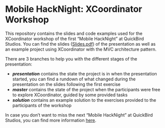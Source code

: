 # Mobile HackNight: XCoordinator Workshop

This repository contains the slides and code examples used for the XCoordinator workshop of the first “Mobile HackNight” at QuickBird Studios. You can find the slides ([Slides.pdf](https://github.com/quickbirdstudios/Mobile-HackNight-XCoordinator/blob/master/Slides.pdf)) of the presentation as well as an example project using XCoordinator with the MVC architecture pattern.

There are 3 branches to help you with the different stages of the presentation:
- **_presentation_** contains the state the project is in when the presentation started, you can find a rundown of what changed during the presentation on the slides following the first exercise
- **_master_** contains the state of the project when the participants were free to explore XCoordinator, guided by some provided tasks
- **_solution_** contains an example solution to the exercises provided to the participants of the workshop

In case you don’t want to miss the next “Mobile HackNight” at QuickBird Studios, you can find more information [here](https://quickbirdstudios.us17.list-manage.com/subscribe?u=50a41d6b7ff8a128dd614fc40&id=a674658557).
